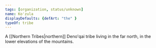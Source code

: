 ```yaml
---
tags: [organization, status/unknown]
name: Ko'zula
displayDefaults: {defArt: "the" }
typeOf: tribe
---
```


A [[Northern Tribes|northern]] Deno'qai tribe living in the far north, in the lower elevations of the mountains. 
